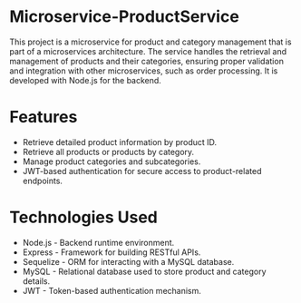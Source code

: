 # Microservice-ProductService

This project is a microservice for product and category management that is part of a microservices architecture. The service handles the retrieval and management of products and their categories, ensuring proper validation and integration with other microservices, such as order processing. It is developed with Node.js for the backend.

# Features
- Retrieve detailed product information by product ID.
- Retrieve all products or products by category.
- Manage product categories and subcategories.
- JWT-based authentication for secure access to product-related endpoints.

# Technologies Used
- Node.js - Backend runtime environment.
- Express - Framework for building RESTful APIs.
- Sequelize - ORM for interacting with a MySQL database.
- MySQL - Relational database used to store product and category details.
- JWT - Token-based authentication mechanism.
